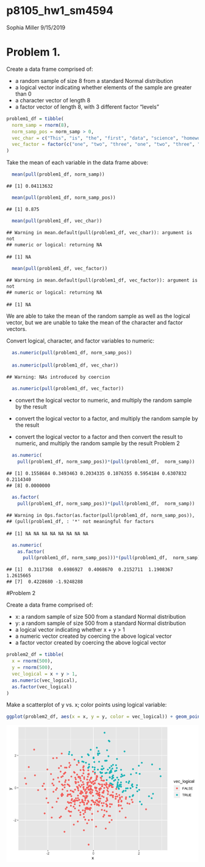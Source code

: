 p8105\_hw1\_sm4594
================
Sophia Miller
9/15/2019

# Problem 1.

Create a data frame comprised of:

  - a random sample of size 8 from a standard Normal distribution
  - a logical vector indicating whether elements of the sample are
    greater than 0
  - a character vector of length 8
  - a factor vector of length 8, with 3 different factor “levels”

<!-- end list -->

``` r
problem1_df = tibble(
  norm_samp = rnorm(8),
  norm_samp_pos = norm_samp > 0,
  vec_char = c("This", "is", "the", "first", "data", "science", "homework", "assignment"),
  vec_factor = factor(c("one", "two", "three", "one", "two", "three", "one", "two"))
)
```

Take the mean of each variable in the data frame
    above:

``` r
  mean(pull(problem1_df, norm_samp))
```

    ## [1] 0.04113632

``` r
  mean(pull(problem1_df, norm_samp_pos))
```

    ## [1] 0.875

``` r
  mean(pull(problem1_df, vec_char))
```

    ## Warning in mean.default(pull(problem1_df, vec_char)): argument is not
    ## numeric or logical: returning NA

    ## [1] NA

``` r
  mean(pull(problem1_df, vec_factor))
```

    ## Warning in mean.default(pull(problem1_df, vec_factor)): argument is not
    ## numeric or logical: returning NA

    ## [1] NA

We are able to take the mean of the random sample as well as the logical
vector, but we are unable to take the mean of the character and factor
vectors.

Convert logical, character, and factor variables to numeric:

``` r
  as.numeric(pull(problem1_df, norm_samp_pos)) 

  as.numeric(pull(problem1_df, vec_char))
```

    ## Warning: NAs introduced by coercion

``` r
  as.numeric(pull(problem1_df, vec_factor))
```

  - convert the logical vector to numeric, and multiply the random
    sample by the result

  - convert the logical vector to a factor, and multiply the random
    sample by the result

  - convert the logical vector to a factor and then convert the result
    to numeric, and multiply the random sample by the result Problem 2

<!-- end list -->

``` r
  as.numeric(
    pull(problem1_df, norm_samp_pos))*(pull(problem1_df,  norm_samp))
```

    ## [1] 0.1558684 0.3493463 0.2034335 0.1076355 0.5954184 0.6307832 0.2114340
    ## [8] 0.0000000

``` r
  as.factor(
    pull(problem1_df, norm_samp_pos))*(pull(problem1_df,  norm_samp))
```

    ## Warning in Ops.factor(as.factor(pull(problem1_df, norm_samp_pos)),
    ## (pull(problem1_df, : '*' not meaningful for factors

    ## [1] NA NA NA NA NA NA NA NA

``` r
  as.numeric(
    as.factor(
      pull(problem1_df, norm_samp_pos)))*(pull(problem1_df,  norm_samp))
```

    ## [1]  0.3117368  0.6986927  0.4068670  0.2152711  1.1908367  1.2615665
    ## [7]  0.4228680 -1.9248288

\#Problem 2

Create a data frame comprised of:

  - x: a random sample of size 500 from a standard Normal distribution
  - y: a random sample of size 500 from a standard Normal distribution
  - a logical vector indicating whether x + y \> 1
  - a numeric vector created by coercing the above logical vector
  - a factor vector created by coercing the above logical vector

<!-- end list -->

``` r
problem2_df = tibble(
  x = rnorm(500),
  y = rnorm(500),
  vec_logical = x + y > 1,
  as.numeric(vec_logical),
  as.factor(vec_logical)
)
```

Make a scatterplot of y vs. x; color points using logical
variable:

``` r
ggplot(problem2_df, aes(x = x, y = y, color = vec_logical)) + geom_point()
```

![](p8105_hw1_sm4594_files/figure-gfm/unnamed-chunk-1-1.png)<!-- -->
